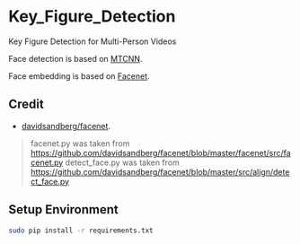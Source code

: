 # Key_Figure_Detection

Key Figure Detection for Multi-Person Videos

Face detection is based on [MTCNN](https://kpzhang93.github.io/MTCNN_face_detection_alignment/index.html).

Face embedding is based on [Facenet](https://arxiv.org/abs/1503.03832).

## Credit

* [davidsandberg/facenet](https://github.com/davidsandberg/facenet).
> facenet.py was taken from https://github.com/davidsandberg/facenet/blob/master/facenet/src/facenet.py
> detect_face.py was taken from https://github.com/davidsandberg/facenet/blob/master/src/align/detect_face.py


## Setup Environment

```bash
sudo pip install -r requirements.txt
```

